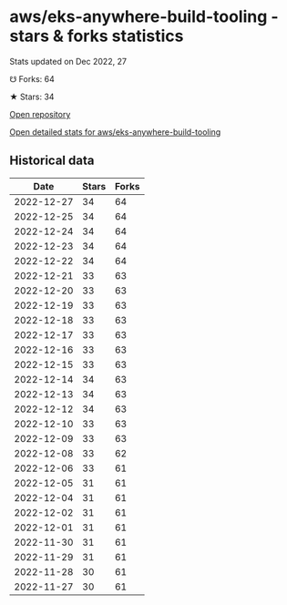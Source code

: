 # aws/eks-anywhere-build-tooling - stars & forks statistics

Stats updated on Dec 2022, 27

☋ Forks: 64

★ Stars: 34

[Open repository](https://github.com/aws/eks-anywhere-build-tooling)

[Open detailed stats for aws/eks-anywhere-build-tooling](https://reviewgithub.com/rep/aws/eks-anywhere-build-tooling)

## Historical data
| Date | Stars | Forks |
|------|-------|-------|
| 2022-12-27 | 34 | 64 | 
| 2022-12-25 | 34 | 64 | 
| 2022-12-24 | 34 | 64 | 
| 2022-12-23 | 34 | 64 | 
| 2022-12-22 | 34 | 64 | 
| 2022-12-21 | 33 | 63 | 
| 2022-12-20 | 33 | 63 | 
| 2022-12-19 | 33 | 63 | 
| 2022-12-18 | 33 | 63 | 
| 2022-12-17 | 33 | 63 | 
| 2022-12-16 | 33 | 63 | 
| 2022-12-15 | 33 | 63 | 
| 2022-12-14 | 34 | 63 | 
| 2022-12-13 | 34 | 63 | 
| 2022-12-12 | 34 | 63 | 
| 2022-12-10 | 33 | 63 | 
| 2022-12-09 | 33 | 63 | 
| 2022-12-08 | 33 | 62 | 
| 2022-12-06 | 33 | 61 | 
| 2022-12-05 | 31 | 61 | 
| 2022-12-04 | 31 | 61 | 
| 2022-12-02 | 31 | 61 | 
| 2022-12-01 | 31 | 61 | 
| 2022-11-30 | 31 | 61 | 
| 2022-11-29 | 31 | 61 | 
| 2022-11-28 | 30 | 61 | 
| 2022-11-27 | 30 | 61 | 

